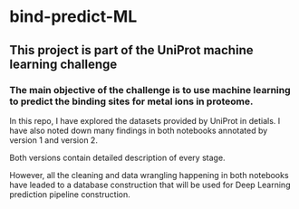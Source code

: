 # bind-predict-ML
## This project is part of the UniProt machine learning challenge
### The main objective of the challenge is to use machine learning to predict the binding sites for metal ions in proteome.
In this repo, I have explored the datasets provided by UniProt in detials. I have also noted down many findings in both notebooks annotated by version 1 and version 2.

Both versions contain detailed description of every stage.

However, all the cleaning and data wrangling happening in both notebooks have leaded to a database construction that will be used for Deep Learning prediction pipeline construction.

